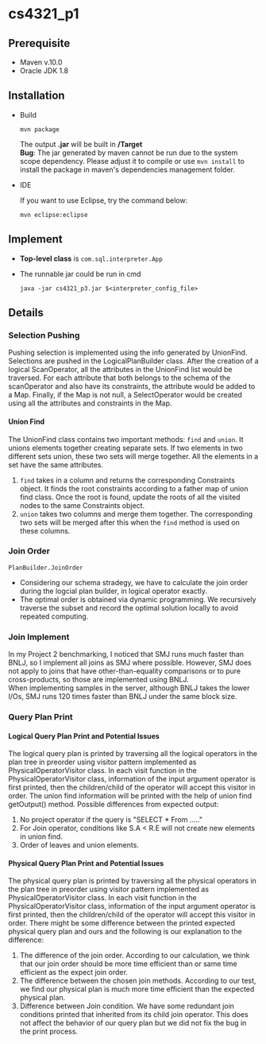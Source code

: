 # cs4321_p1
## Prerequisite
- Maven v.10.0  
- Oracle JDK 1.8  
## Installation
- Build

    ```
    mvn package
    ```
    The output **.jar** will be built in **/Target**  
    **Bug**: The jar generated by maven cannot be run due to the system scope dependency. Please adjust it to compile or use ```mvn install``` to install the package in maven's dependencies management folder.
- IDE

    If you want to use Eclipse, try the command below:  
    ```
    mvn eclipse:eclipse
    ```
## Implement
-  **Top-level class** is ```com.sql.interpreter.App```
-  The runnable jar could be run in cmd 

    ```java -jar cs4321_p3.jar $<interpreter_config_file>```
## Details
### Selection Pushing
Pushing selection is implemented using the info generated by UnionFind. Selections are pushed in the LogicalPlanBuilder class. After the creation of a logical ScanOperator, all the attributes in the UnionFind list would be traversed. For each attribute that both belongs to the schema of the scanOperator and also have its constraints, the attribute would be added to a Map. Finally, if the Map is not null, a SelectOperator would be created using all the attributes and constraints in the Map.
 
#### Union Find
The UnionFind class contains two important methods: ```find``` and ```union```. It unions elements together creating separate sets. If two elements in two different sets union, these two sets will merge together. All the elements in a set have the same attributes.
1. ```find``` takes in a column and returns the corresponding Constraints object. It finds the root constraints according to a father map of union find class. Once the root is found, update the roots of all the visited nodes to the same Constraints object.
2. ```union``` takes two columns and merge them together. The corresponding two sets will be merged after this when the ```find``` method is used on these columns.  

### Join Order
```PlanBuilder.JoinOrder```  
- Considering our schema stradegy, we have to calculate the join order during the logcial plan builder, in logical operator exactly.
- The optimal order is obtained via dynamic programming. We recursively traverse the subset and record the optimal solution locally to avoid repeated computing.

### Join Implement
In my Project 2 benchmarking, I noticed that
SMJ runs much faster than BNLJ, so I implement all joins as SMJ where possible. However, SMJ does not
apply to joins that have other-than-equality comparisons or to pure cross-products, so those are
implemented using BNLJ.  
When implementing samples in the server, although BNLJ takes the lower I/Os, SMJ runs 120 times faster than BNLJ under the same block size.

### Query Plan Print
#### Logical Query Plan Print and __Potential Issues__
The logical query plan is printed by traversing all the logical operators in the plan tree in preorder using visitor pattern implemented as PhysicalOperatorVisitor class. In each visit function in the PhysicalOperatorVisitor class, information of the input argument operator is first printed, then the children/child of the operator will accept this visitor in order. The union find information will be printed with the help of union find getOutput() method.
Possible differences from expected output:
1. No project operator if the query is "SELECT * From ....."
2. For Join operator, conditions like S.A < R.E will not create new elements in union find.
3. Order of leaves and union elements.

#### Physical Query Plan Print and __Potential Issues__
The physical query plan is printed by traversing all the physical operators in the plan tree in preorder using visitor pattern implemented as PhysicalOperatorVisitor class. In each visit function in the PhysicalOperatorVisitor class, information of the input argument operator is first printed, then the children/child of the operator will accept this visitor in order.
There might be some difference between the printed expected physical query plan and ours and the following is our explanation to the difference:
1. The difference of the join order. According to our calculation, we think that our join order should be more time efficient than or same time efficient as the expect join order. 
2. The difference between the chosen join methods. According to our test, we find our physical plan is much more time efficient than the expected physical plan. 
3. Difference between Join condition. We have some redundant join conditions printed that inherited from its child join operator. This does not affect the behavior of our query plan but we did not fix the bug in the print process.

